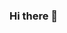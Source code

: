 ### Hi there 👋

<!--
**Wonder-sam/Wonder-sam** is a ✨ _special_ ✨ repository because its `README.md` (this file) appears on your GitHub profile.

Here are some ideas to get you started:

🔭 I’m currently working on a mobile application with flutter
🌱 I’m currently learning flutter(dart) and python
- 👯 I’m looking to collaborate on any web application or mobile app as well as any applicaiton written in java or C++
- 🤔 I’m looking for help with gaining knowlege and skills in networking and cybersecurity
- 💬 Ask me about the best anime and we'll have a lengthy conversation
- 📫 How to reach me: email or instagram(@sam_is_well)
- 😄 Pronouns: ...
- ⚡ Fun fact: making hand sign(like the one in Naruto) helps me calm down in certain situations
-->
